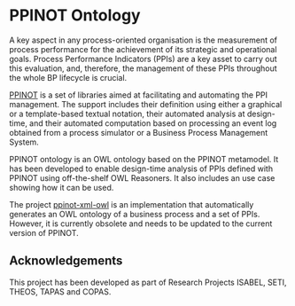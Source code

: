 PPINOT Ontology
======

A key aspect in any process-oriented organisation is the measurement of process performance for the achievement of its
strategic and operational goals. Process Performance Indicators (PPIs) are a key asset to carry out this evaluation,
and, therefore, the management of these PPIs throughout the whole BP lifecycle is crucial.

[PPINOT](http://github.com/isa-group/ppinot) is a set of libraries aimed at facilitating and automating the PPI management. The support includes their
definition using either a graphical or a template-based textual notation, their automated analysis at design-time, and
their automated computation based on processing an event log obtained from a process simulator or a Business Process
Management System.

PPINOT ontology is an OWL ontology based on the PPINOT metamodel. It has been developed to enable design-time analysis
of PPIs defined with PPINOT using off-the-shelf OWL Reasoners. It also includes an use case showing how it can be used.

The project [ppinot-xml-owl](https://github.com/isa-group/ppinot-xml-owl) is an implementation that automatically generates an OWL ontology of a business process and a set of PPIs. However, it is currently obsolete and needs to be updated to the current version of PPINOT.

Acknowledgements
----------------
This project has been developed as part of Research Projects ISABEL, SETI, THEOS, TAPAS and COPAS.

